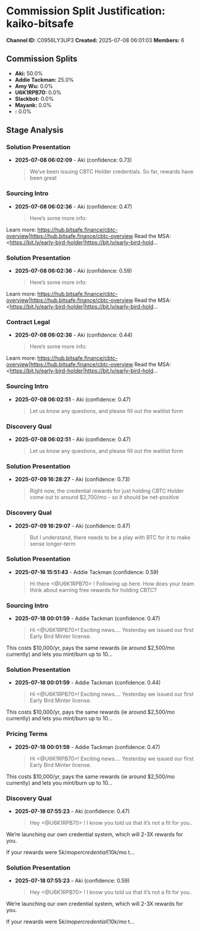 # Commission Split Justification: kaiko-bitsafe

**Channel ID:** C0956LY3UP3
**Created:** 2025-07-08 06:01:03
**Members:** 6

## Commission Splits

- **Aki:** 50.0%
- **Addie Tackman:** 25.0%
- **Amy Wu:** 0.0%
- **U6K1RPB70:** 0.0%
- **Slackbot:** 0.0%
- **Mayank:** 0.0%
- **:** 0.0%

## Stage Analysis

### Solution Presentation

- **2025-07-08 06:02:09** - Aki (confidence: 0.73)
  > We’ve been issuing CBTC Holder credentials. So far, rewards have been great 

### Sourcing Intro

- **2025-07-08 06:02:36** - Aki (confidence: 0.47)
  > Here’s some more info:

Learn more: <https://hub.bitsafe.finance/cbtc-overview|https://hub.bitsafe.finance/cbtc-overview>
Read the MSA: <https://bit.ly/early-bird-holder|https://bit.ly/early-bird-hold...

### Solution Presentation

- **2025-07-08 06:02:36** - Aki (confidence: 0.59)
  > Here’s some more info:

Learn more: <https://hub.bitsafe.finance/cbtc-overview|https://hub.bitsafe.finance/cbtc-overview>
Read the MSA: <https://bit.ly/early-bird-holder|https://bit.ly/early-bird-hold...

### Contract Legal

- **2025-07-08 06:02:36** - Aki (confidence: 0.44)
  > Here’s some more info:

Learn more: <https://hub.bitsafe.finance/cbtc-overview|https://hub.bitsafe.finance/cbtc-overview>
Read the MSA: <https://bit.ly/early-bird-holder|https://bit.ly/early-bird-hold...

### Sourcing Intro

- **2025-07-08 06:02:51** - Aki (confidence: 0.47)
  > Let us know any questions, and please fill out the waitlist form 

### Discovery Qual

- **2025-07-08 06:02:51** - Aki (confidence: 0.47)
  > Let us know any questions, and please fill out the waitlist form 

### Solution Presentation

- **2025-07-09 16:28:27** - Aki (confidence: 0.73)
  > Right now, the credential rewards for just holding CBTC Holder come out to around $2,700/mo - so it should be net-positive

### Discovery Qual

- **2025-07-09 16:29:07** - Aki (confidence: 0.47)
  > But I understand, there needs to be a play with BTC for it to make sense longer-term

### Solution Presentation

- **2025-07-16 15:51:43** - Addie Tackman (confidence: 0.59)
  > Hi there <@U6K1RPB70> ! Following up here. How does your team think about earning free rewards for holding CBTC? 

### Sourcing Intro

- **2025-07-18 00:01:59** - Addie Tackman (confidence: 0.47)
  > Hi <@U6K1RPB70>! Exciting news…. Yesterday we issued our first Early Bird Minter license. 

This costs $10,000/yr, pays the same rewards (ie around $2,500/mo currently) and lets you mint/burn up to 10...

### Solution Presentation

- **2025-07-18 00:01:59** - Addie Tackman (confidence: 0.44)
  > Hi <@U6K1RPB70>! Exciting news…. Yesterday we issued our first Early Bird Minter license. 

This costs $10,000/yr, pays the same rewards (ie around $2,500/mo currently) and lets you mint/burn up to 10...

### Pricing Terms

- **2025-07-18 00:01:59** - Addie Tackman (confidence: 0.47)
  > Hi <@U6K1RPB70>! Exciting news…. Yesterday we issued our first Early Bird Minter license. 

This costs $10,000/yr, pays the same rewards (ie around $2,500/mo currently) and lets you mint/burn up to 10...

### Discovery Qual

- **2025-07-18 07:55:23** - Aki (confidence: 0.47)
  > Hey <@U6K1RPB70> !  I know you told us that it’s not a fit for you..

We’re launching our own credential system, which will 2-3X rewards for you.

If your rewards were $5k/mo per credential ($10k/mo t...

### Solution Presentation

- **2025-07-18 07:55:23** - Aki (confidence: 0.59)
  > Hey <@U6K1RPB70> !  I know you told us that it’s not a fit for you..

We’re launching our own credential system, which will 2-3X rewards for you.

If your rewards were $5k/mo per credential ($10k/mo t...

